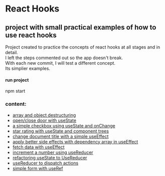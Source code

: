 # React Hooks
## project with small practical examples of how to use react hooks

Project created to practice the concepts of react hooks at all stages and in detail.<br/>
I left the steps commented out so the app doesn't break.<br/>
With each new commit, I will test a different concept.<br/>
Its simplier examples.<br/>

#### run project
npm start

### content:

- [array and object destructuring](https://github.com/Jeefelix/ReactHooks/commit/94e5c1bdaa197fd2092499f882052ed430691226)
- [open/close door with useState](https://github.com/Jeefelix/ReactHooks/commit/7e0a209625387a731d05a5f53b68abcb9cf24a73)
- [a simple checkbox using useState and onChange](https://github.com/Jeefelix/ReactHooks/commit/d39b1f42fede20f391639797877ff75774cdbea0)
- [star rating with useState and component trees](https://github.com/Jeefelix/ReactHooks/commit/8071bf5c139774df2b0655b0820bd85b59c5186e)
- [change document title with a simple useEffect](https://github.com/Jeefelix/ReactHooks/commit/a6a5bcdfcacef2b0c8cfcd556691e854ceba0ef2)
- [apply better side effects with dependency array in useEffect](https://github.com/Jeefelix/ReactHooks/commit/8a89b865a4a1803bf7cd031d550b7c7bfd8c0b9e)
- [fetch data with useEffect](https://github.com/Jeefelix/ReactHooks/commit/f95cea33ada09ac0bc66baac6ff34a7bc6b233b9)
- [increment a number using useReducer](https://github.com/Jeefelix/ReactHooks/commit/edc59825975ed5df96756da2990e2585ddc4cacd)
- [refactoring useState to UseReducer](https://github.com/Jeefelix/ReactHooks/commit/c2bb644cf1c81f723dd709a411ca40d6380f0d6e)
- [useReducer to dispatch actions](https://github.com/Jeefelix/ReactHooks/commit/88157e0e30b4e88ff2212c69c5a445ad13d59686)
- [simple form with useRef](https://github.com/Jeefelix/ReactHooks/commit/eafd81baf82f0051bcda924ba9f716277fbd960e)
